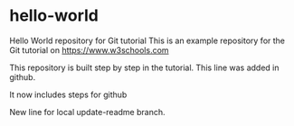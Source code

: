 # hello-world
Hello World repository for Git tutorial
This is an example repository for the Git tutorial on https://www.w3schools.com

This repository is built step by step in the tutorial.
This line was added in github.

It now includes steps for github

New line for local update-readme branch.
